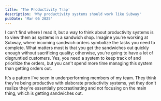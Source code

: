 ```yaml
---
title: 'The Productivity Trap'
description: 'Why productivity systems should work like Subway'
pubDate: 'Mar 06 2025'
---
```


I can't find where I read it, but a way to think about productivity systems is to view them as systems in a sandwich shop. Imagine you're working at Subway, where incoming sandwich orders symbolize the tasks you need to complete. What matters most is that you get the sandwiches out quickly enough without sacrificing quality; otherwise, you're going to have a lot of disgruntled customers. Yes, you need a system to keep track of and prioritize the orders, but you can't spend more time managing this system than getting orders out.

It's a pattern I've seen in underperforming members of my team. They think they're being productive with elaborate productivity systems, yet they don't realize they're essentially procrastinating and not focusing on the main thing, which is getting sandwiches out.
